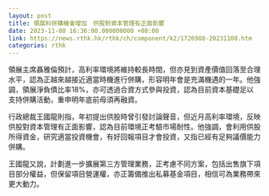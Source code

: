 ```yaml
---
layout: post
title: 領展料併購機會增加　供股對資本管理有正面影響
date: 2023-11-08 16:36:00.000000000 +08:00
link: https://news.rthk.hk/rthk/ch/component/k2/1726988-20231108.htm
categories: rthk
---
```


領展主席聶雅倫預計，高利率環境將維持較長時間，但亦見到資產價值回落至合理水平，認為正越來越接近適當時機進行併購，形容明年會是充滿機遇的一年。他強調，領展淨負債比率18%，亦可透過合資方式參與投資，認為目前資本基礎足以支持併購活動，重申明年底前毋須再融資。

行政總裁王國龍則指，年初提出供股時曾引發討論聲音，但近月高利率環境，反映供股對資本管理有正面影響，認為目前環境正考驗市場耐性。他強調，會利用供股所得資金，研究適當投資機會，有好回報項目才會投資，又指已經有足夠議價能力併購。

王國龍又說，計劃進一步擴展第三方管理業務，正考慮不同方案，包括出售旗下項目部分權益，但保留項目營運權，亦正籌備推出私募基金項目，相信可為業務帶來更大動力。
